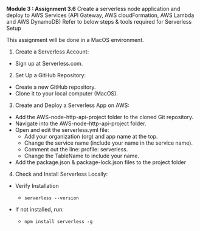 **Module 3 : Assignment 3.6**
Create a serverless node application and deploy to AWS Services (API Gateway, AWS cloudFormation, AWS Lambda and AWS DynamoDB)
Refer to below steps & tools required for Serverless Setup

This assignment will be done in a MacOS environment.

1) Create a Serverless Account:
  - Sign up at Serverless.com.

2) Set Up a GitHub Repository:
  - Create a new GitHub repository.
  - Clone it to your local computer (MacOS).

3) Create and Deploy a Serverless App on AWS:
  - Add the AWS-node-http-api-project folder to the cloned Git repository.
  - Navigate into the AWS-node-http-api-project folder.
  - Open and edit the serverless.yml file:
      - Add your organization (org) and app name at the top.
      - Change the service name (include your name in the service name).
      - Comment out the line: profile: serverless.
      - Change the TableName to include your name.
  - Add the package.json & package-lock.json files to the project folder  

4) Check and Install Serverless Locally:
  - Verify Installation
    -     serverless --version
  - If not installed, run:
    -     npm install serverless -g

